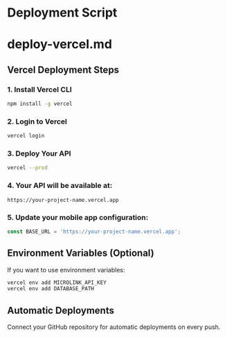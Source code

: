 # Deployment Script
# deploy-vercel.md

## Vercel Deployment Steps

### 1. Install Vercel CLI
```bash
npm install -g vercel
```

### 2. Login to Vercel
```bash
vercel login
```

### 3. Deploy Your API
```bash
vercel --prod
```

### 4. Your API will be available at:
```
https://your-project-name.vercel.app
```

### 5. Update your mobile app configuration:
```javascript
const BASE_URL = 'https://your-project-name.vercel.app';
```

## Environment Variables (Optional)
If you want to use environment variables:

```bash
vercel env add MICROLINK_API_KEY
vercel env add DATABASE_PATH
```

## Automatic Deployments
Connect your GitHub repository for automatic deployments on every push.

